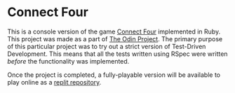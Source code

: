  # Connect Four

This is a console version of the game [Connect Four](https://en.wikipedia.org/wiki/Connect_Four) implemented in Ruby. This project was made as a part of [The Odin Project](https://theodinproject.com/). The primary purpose of this particular project was to try out a strict version of Test-Driven Development. This means that all the tests written using RSpec were written *before* the functionality was implemented.

Once the project is completed, a fully-playable version will be available to play online as a [replit repository](https://replit.com/@LukasErekson/Connect-Four/).